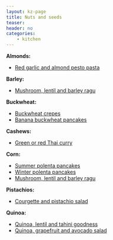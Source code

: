 ```yaml
---
layout: kz-page
title: Nuts and seeds
teaser: 
header: no
categories:
    - kitchen
---
```


**Almonds:**
* [Red garlic and almond pesto pasta](/kitchen/red-garlic-almond-pesto-pasta/)

**Barley:**
* [Mushroom, lentil and barley ragu](/kitchen/mushroom-lentil-barley-ragu/)

**Buckwheat:**
* [Buckwheat crepes](/kitchen/buckwheat-crepes/)
* [Banana buckwheat pancakes](/kitchen/banana-buckwheat-pancakes/)

**Cashews:**
* [Green or red Thai curry](/kitchen/thai-curry/)

**Corn:**
* [Summer polenta pancakes](/kitchen/polenta-pancakes/)
* [Winter polenta pancakes](/kitchen/polenta-pancakes-winter/)
* [Mushroom, lentil and barley ragu](/kitchen/mushroom-lentil-barley-ragu/)

**Pistachios:**
* [Courgette and pistachio salad](/kitchen/courgette-pistachio-salad/)

**Quinoa:**
* [Quinoa, lentil and tahini goodness](/kitchen/quinoa-lentil-tahini-goodness/)
* [Quinoa, grapefruit and avocado salad](/kitchen/quinoa-grapefruit-avo-salad/)
